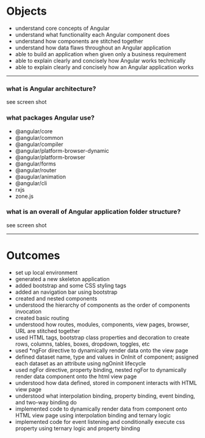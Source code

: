 # Objects

- understand core concepts of Angular
- understand what functionality each Angular component does
- understand how components are stitched together
- understand how data flaws throughout an Angular application
- able to build an application when given only a business requirement
- able to explain clearly and concisely how Angular works technically
- able to explain clearly and concisely how an Angular application works

-------------------

### what is Angular architecture?

see screen shot

### what packages Angular use?

- @angular/core
- @angular/common
- @angular/compiler
- @angular/platform-browser-dynamic
- @angular/platform-browser
- @angular/forms
- @angular/router
- @augular/animation
- @angular/cli
- rxjs
- zone.js

### what is an overall of Angular application folder structure?

see screen shot

-------------------
# Outcomes

- set up local environment
- generated a new skeleton application
- added bootstrap and some CSS styling tags
- added an navigation bar using bootstrap
- created and nested components
- understood the hierarchy of components as the order of components invocation
- created basic routing
- understood how routes, modules, components, view pages, browser, URL are stitched together
- used HTML tags, bootstrap class properties and decoration to create rows, columns, tables, boxes, dropdown, toggles, etc
- used *ngFor directive to dynamically render data onto the view page
- defined dataset name, type and values in OnInit of component; assigned each dataset as an attribute using ngOninit lifecycle
- used ngFor directive, property binding, nested ngFor to dynamically render data component onto the html view page
- understood how data defined, stored in component interacts with HTML view page
- understood what interpolation binding, property binding, event binding, and two-way binding do
- implemented code to dynamically render data from component onto HTML view page using interpolation binding and ternary logic
- implemented code for event listening and conditionally execute css property using ternary logic and property binding